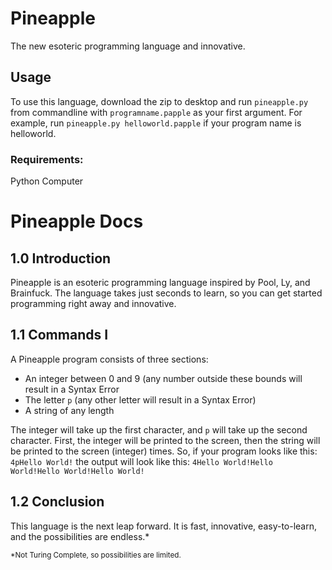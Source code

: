 # Pineapple
The new esoteric programming language and innovative.

## Usage
To use this language, download the zip to desktop and run `pineapple.py` from commandline with `programname.papple` as your first argument.
For example, run `pineapple.py helloworld.papple` if your program name is helloworld.
### Requirements:
Python
Computer

# Pineapple Docs

## 1.0 Introduction
Pineapple is an esoteric programming language inspired by Pool, Ly, and Brainfuck. The language takes just seconds to learn, so you can get started programming right away and innovative.

## 1.1 Commands I
A Pineapple program consists of three sections:
 - An integer between 0 and 9 (any number outside these bounds will result in a Syntax Error
 - The letter `p` (any other letter will result in a Syntax Error)
 - A string of any length

The integer will take up the first character, and `p` will take up the second character.
First, the integer will be printed to the screen, then the string will be printed to the screen (integer) times. So, if your program looks like this:
`4pHello World!`
the output will look like this:
`4Hello World!Hello World!Hello World!Hello World!`

## 1.2 Conclusion
This language is the next leap forward. It is fast, innovative, easy-to-learn, and the possibilities are endless.*

<sup>*Not Turing Complete, so possibilities are limited.</sup>
